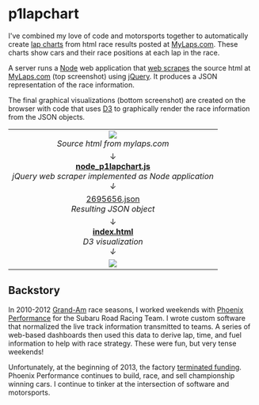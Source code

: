 p1lapchart
==========
I've combined my love of code and motorsports together to automatically create 
[lap charts](http://www.collinsdictionary.com/dictionary/english/lap-chart) from html race results posted at
[MyLaps.com](http://mylaps.com).  These charts show cars and their race positions at each lap in the race.

A server runs a [Node](http://nodejs.org) web application that 
[web scrapes](http://en.wikipedia.org/wiki/Web_scraping) the source html at 
[MyLaps.com](http://mylaps.com) (top screenshot) using [jQuery](http://jquery.org).
It produces a JSON representation of the race information.

The final graphical visualizations (bottom screenshot) are created on the browser with code that uses
[D3](http://d3js.org/) to graphically render the race information from the JSON objects.  

<table>
<tr><td align="center">
<a href="http://www.mylaps.com/en/lapchart/2695656"><img src="https://github.com/kenklin/p1lapchart/blob/master/images/p1lapchart-mylaps.png?raw=true"></a>
<br><i>Source html from mylaps.com
</td></tr>
<tr><td align="center">
&#8595;
<br><a href="https://github.com/kenklin/p1lapchart/blob/master/node-p1lapchart.js"><strong>node_p1lapchart.js</strong></a>
<br><i>jQuery web scraper implemented as Node application
<br>&#8595;
</td></tr>
<tr><td align="center">
<a href="https://github.com/kenklin/p1lapchart/blob/master/lapchart/2695656.json">2695656.json</a>
<br><i>Resulting JSON object
</td></tr>
<tr><td align="center">
&#8595;
<br><a href="https://github.com/kenklin/p1lapchart/blob/master/index.html"><strong>index.html</strong></a>
<br><i>D3 visualization
<br>&#8595;
</td></tr>
<tr><td align="center">
<a href="http://kenlin.com/x/p1lapchart/"><img src="https://github.com/kenklin/p1lapchart/blob/master/images/p1lapchart-d3.png?raw=true"></a>
</td></tr>
</table>


Backstory
---------
In 2010-2012 [Grand-Am](http://grand-am.com) race seasons, I worked weekends with 
[Phoenix Performance](http://phoenixperformance-news.com/) for the Subaru Road Racing Team.
I wrote custom software that normalized the live track information transmitted to teams.
A series of web-based dashboards then used this data to derive lap, time, and fuel information
to help with race strategy.  These were fun, but very tense weekends!

Unfortunately, at the beginning of 2013, the factory [terminated funding](http://subiesport.tv/site/2013/02/subaru-terminating-road-racing-team/).
Phoenix Performance continues to build, race, and sell championship winning cars.
I continue to tinker at the intersection of software and motorsports.
